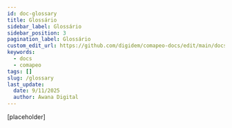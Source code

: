 ```yaml
---
id: doc-glossary
title: Glossário
sidebar_label: Glossário
sidebar_position: 3
pagination_label: Glossário
custom_edit_url: https://github.com/digidem/comapeo-docs/edit/main/docs/glossary.md
keywords:
  - docs
  - comapeo
tags: []
slug: /glossary
last_update:
  date: 9/11/2025
  author: Awana Digital
---
```


[placeholder]

